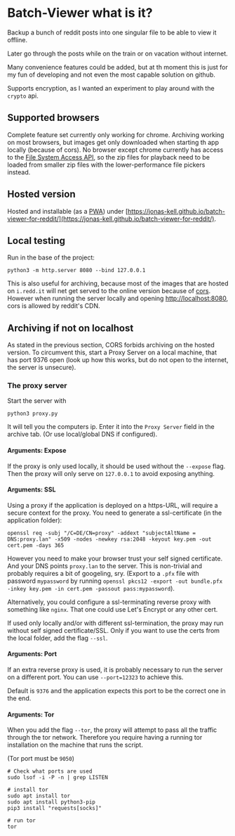 # Batch-Viewer what is it?

Backup a bunch of reddit posts into one singular file to be able to view it offline.

Later go through the posts while on the train or on vacation without internet.

Many convenience features could be added, but at th moment this is just for my fun of developing and not even the most capable solution on github.

Supports encryption, as I wanted an experiment to play around with the `crypto` api.

## Supported browsers

Complete feature set currently only working for chrome.
Archiving working on most browsers, but images get only downloaded when starting th app locally (because of cors).
No browser except chrome currently has access to the [File System Access API](https://web.dev/file-system-access/), so the zip files for playback need to be loaded from smaller zip files with the lower-performance file pickers instead.

## Hosted version

Hosted and installable (as a [PWA](https://web.dev/progressive-web-apps/)) under [https://jonas-kell.github.io/batch-viewer-for-reddit/](https://jonas-kell.github.io/batch-viewer-for-reddit/).

## Local testing

Run in the base of the project:

```shell
python3 -m http.server 8080 --bind 127.0.0.1
```

This is also useful for archiving, because most of the images that are hosted on `i.redd.it` will net get served to the online version because of [cors](https://developer.mozilla.org/en-US/docs/Web/HTTP/CORS).
However when running the server locally and opening [http://localhost:8080](http://localhost:8080), cors is allowed by reddit's CDN.

## Archiving if not on localhost

As stated in the previous section, CORS forbids archiving on the hosted version.
To circumvent this, start a Proxy Server on a local machine, that has port 9376 open (look up how this works, but do not open to the internet, the server is unsecure).

### The proxy server

Start the server with

```shell
python3 proxy.py
```

It will tell you the computers ip. Enter it into the `Proxy Server` field in the archive tab.
(Or use local/global DNS if configured).

#### Arguments: Expose

If the proxy is only used locally, it should be used without the `--expose` flag.
Then the proxy will only serve on `127.0.0.1` to avoid exposing anything.

#### Arguments: SSL

Using a proxy if the application is deployed on a https-URL, will require a secure context for the proxy.
You need to generate a ssl-certificate (in the application folder):

```shell
openssl req -subj "/C=DE/CN=proxy" -addext "subjectAltName = DNS:proxy.lan" -x509 -nodes -newkey rsa:2048 -keyout key.pem -out cert.pem -days 365
```

However you need to make your browser trust your self signed certificate. And your DNS points `proxy.lan` to the server. This is non-trivial and probably requires a bit of googeling, sry.
(Export to a `.pfx` file with password `mypassword` by running `openssl pkcs12 -export -out bundle.pfx -inkey key.pem -in cert.pem -passout pass:mypassword`).

Alternatively, you could configure a ssl-terminating reverse proxy with something like `nginx`.
That one could use Let's Encrypt or any other cert.

If used only locally and/or with different ssl-termination, the proxy may run without self signed certificate/SSL.
Only if you want to use the certs from the local folder, add the flag `--ssl`.

#### Arguments: Port

If an extra reverse proxy is used, it is probably necessary to run the server on a different port.
You can use `--port=12323` to achieve this.

Default is `9376` and the application expects this port to be the correct one in the end.

#### Arguments: Tor

When you add the flag `--tor`, the proxy will attempt to pass all the traffic through the tor network.
Therefore you require having a running tor installation on the machine that runs the script.

(Tor port must be `9050`)

```shell
# Check what ports are used
sudo lsof -i -P -n | grep LISTEN

# install tor
sudo apt install tor
sudo apt install python3-pip
pip3 install "requests[socks]"

# run tor
tor
```
